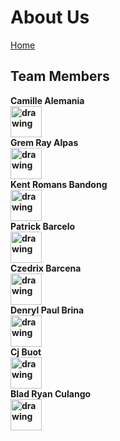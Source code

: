 # About Us
[Home](../index.md)
## Team Members
<b>
Camille Alemania <br>
<img src="https://scontent.fmnl4-1.fna.fbcdn.net/v/t1.0-9/78692846_2739864329405531_1864317184319160320_n.jpg?_nc_cat=104&ccb=2&_nc_sid=09cbfe&_nc_ohc=DG3zv_lHq_MAX_Tbanw&_nc_ht=scontent.fmnl4-1.fna&oh=cf0d36c951e76b8535503a808d9249a5&oe=5FD9D523" alt="drawing" width="50"/>
<br>Grem Ray Alpas <br>
<img src="https://scontent.fmnl4-4.fna.fbcdn.net/v/t1.0-9/49388073_2357452737616656_3992064366672347136_n.jpg?_nc_cat=102&ccb=2&_nc_sid=174925&_nc_eui2=AeGDb-v0-LVwLx0KxamPct6TKO5o3UjmY1Qo7mjdSOZjVIb0yW5CVnl_VoDtEV0G-CCv2SN2SG8nVXs5auil16O2&_nc_ohc=p7O867oPsAMAX8t4faS&_nc_ht=scontent.fmnl4-4.fna&oh=6d556deb3f321412871cb19a648fdd35&oe=5FD87B51" alt="drawing" width="50"/>
<br>Kent Romans Bandong <br>
<img src="https://scontent.fmnl6-1.fna.fbcdn.net/v/t1.0-9/121300027_2468643766769347_5349814497150407643_o.jpg?_nc_cat=103&ccb=2&_nc_sid=09cbfe&_nc_eui2=AeGI1Zqt5lX7cPhk9sfWNnzwwEAUm88EM4rAQBSbzwQzim4w0AsOYvKTghWv_lV6G5d20uhEGY7PUlRDUCjwv_lf&_nc_ohc=yw5z1JNre9AAX-j5unJ&_nc_ht=scontent.fmnl6-1.fna&oh=54edf137e9a1b74f077ad48c50525716&oe=5FD7C9F6" alt="drawing" width="50"/>
<br>Patrick Barcelo <br>
<img src="https://scontent.fmnl4-1.fna.fbcdn.net/v/t1.0-9/86277219_2689258741122884_5338437215540215808_o.jpg?_nc_cat=103&ccb=2&_nc_sid=09cbfe&_nc_eui2=AeGDLmYZm5qMOyKpwZ84TZOb2BZthhGX2HfYFm2GEZfYd1AXKkxT_rdK_WALctO6ugSMmxvQHQihboKM-ZFok5Na&_nc_ohc=BakDnSwQPg8AX_5eOB3&_nc_ht=scontent.fmnl4-1.fna&oh=e0a5369aa1a57ec71acc056870e07ca5&oe=5FD92678" alt="drawing" width="50"/>
<br> Czedrix Barcena <br>
<img src="https://scontent.fmnl8-1.fna.fbcdn.net/v/t1.0-9/13876165_1217545364936202_1572674217254718672_n.jpg?_nc_cat=104&ccb=2&_nc_sid=09cbfe&_nc_ohc=JH117RzWYksAX-Ya9v1&_nc_ht=scontent.fmnl8-1.fna&oh=772fac64bc06f99f0a4f02b779840b98&oe=5FD7ABE0" alt="drawing" width="50"/>
<br> Denryl Paul Brina <br>
<img src="https://scontent.fmnl4-2.fna.fbcdn.net/v/t1.0-9/64715038_2420971161299082_311447375921020928_n.jpg?_nc_cat=101&ccb=2&_nc_sid=09cbfe&_nc_eui2=AeGtCMwQbAL6k1aY_6mnIieGNjoG-25nLd02Ogb7bmct3T0TpbE7LsAzgcXuebILYLzyTKw-hH3NwXt7_V9vrdGU&_nc_ohc=z2C2KN69ShUAX9Ezwf2&_nc_ht=scontent.fmnl4-2.fna&oh=857945ffc9e3b16fd0b1e39d9eba8dfa&oe=5FD783A3" alt="drawing" width="50"/>
<br> Cj Buot <br>
<img src="https://scontent.fmnl8-1.fna.fbcdn.net/v/t1.0-9/57595660_10214053972572118_2809408524302417920_o.jpg?_nc_cat=103&ccb=2&_nc_sid=09cbfe&_nc_ohc=sFeo_MnQWBcAX9h77Do&_nc_ht=scontent.fmnl8-1.fna&oh=c6b92b8eb7e045f9cd1e2d0a4b73cc36&oe=5FD7E035" alt="drawing" width="50"/>
<br> Blad Ryan Culango <br>
<img src="https://scontent.fceb1-1.fna.fbcdn.net/v/t1.0-9/17201308_278696602560200_4114779526035828074_n.jpg?_nc_cat=101&ccb=2&_nc_sid=85a577&_nc_ohc=lcqyyWLIGVUAX9mvhzr&_nc_ht=scontent.fceb1-1.fna&oh=27758d0f24937a22729c7845a84a9fe0&oe=5FD85780" alt="drawing" width="50"/>
</b>

